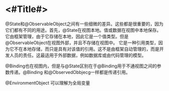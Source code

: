 #  <#Title#>

@State和@ObservableObject之间有一些细微的差异。这些都是很重要的，因为它们都有不同的用途。首先，@State在视图本地。值或数据在视图中本地保存。
它由框架管理，由于它存储在本地，因此它是一个值类型。但是@ObservableObject在视图外部，并且不存储在视图中。
它是一种引用类型，因为它不在本地存储，而只是具有对该值的引用。这不是由框架自动管理的，而是开发人员的责任。这最适用于外部数据，例如数据库或由代码管理的模型。

@Binding也在视图内，但是与@State区别在于@Binding用于不通视图之间的参数传递。@Binding 和@ObservedObbjecg一样都是传递引用。

@EnvironmentObject 可以理解为全局变量

